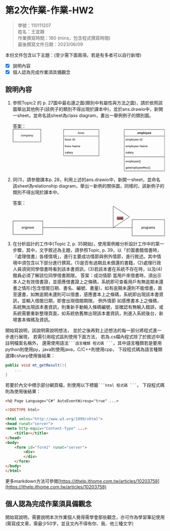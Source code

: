 # 第2次作業-作業-HW2
>
>學號：110111207
><br />
>姓名：王宜靜
><br />
>作業撰寫時間：180 (mins，包含程式撰寫時間)
><br />
>最後撰寫文件日期：2023/06/09
>

本份文件包含以下主題：(至少需下面兩項，若是有多者可以自行新增)
- [x] 說明內容
- [x] 個人認為完成作業須具備觀念

## 說明內容

1. 參照Topic2 的 p. 27圖中最右邊之圖(類別中有屬性與方法之圖)，請於依照該圖舉出其他例子(該例子的類別不得出現於課本中)，並於ans.drawio中，新開一sheet，並命名該sheet為class diagram，畫出一舉例例子的類別圖。

    答案：<svg xmlns="http://www.w3.org/2000/svg" xmlns:xlink="http://www.w3.org/1999/xlink" version="1.1" width="601px" viewBox="-0.5 -0.5 601 169" content="&lt;mxfile&gt;&lt;diagram id=&quot;ZqABsD34Xe3I2mjm6uDh&quot; name=&quot;第1頁&quot;&gt;&lt;mxGraphModel dx=&quot;744&quot; dy=&quot;277&quot; grid=&quot;1&quot; gridSize=&quot;10&quot; guides=&quot;1&quot; tooltips=&quot;1&quot; connect=&quot;1&quot; arrows=&quot;1&quot; fold=&quot;1&quot; page=&quot;1&quot; pageScale=&quot;1&quot; pageWidth=&quot;827&quot; pageHeight=&quot;1169&quot; math=&quot;0&quot; shadow=&quot;0&quot;&gt;&lt;root&gt;&lt;mxCell id=&quot;0&quot;/&gt;&lt;mxCell id=&quot;1&quot; parent=&quot;0&quot;/&gt;&lt;mxCell id=&quot;2&quot; value=&quot;company&quot; style=&quot;html=1;fillColor=none;&quot; vertex=&quot;1&quot; parent=&quot;1&quot;&gt;&lt;mxGeometry x=&quot;110&quot; y=&quot;40&quot; width=&quot;110&quot; height=&quot;50&quot; as=&quot;geometry&quot;/&gt;&lt;/mxCell&gt;&lt;mxCell id=&quot;3&quot; value=&quot;employee&quot; style=&quot;swimlane;fontStyle=1;align=center;verticalAlign=top;childLayout=stackLayout;horizontal=1;startSize=26;horizontalStack=0;resizeParent=1;resizeParentMax=0;resizeLast=0;collapsible=1;marginBottom=0;&quot; vertex=&quot;1&quot; parent=&quot;1&quot;&gt;&lt;mxGeometry x=&quot;550&quot; y=&quot;41&quot; width=&quot;160&quot; height=&quot;164&quot; as=&quot;geometry&quot;/&gt;&lt;/mxCell&gt;&lt;mxCell id=&quot;4&quot; value=&quot;employee ID&quot; style=&quot;text;strokeColor=none;fillColor=none;align=left;verticalAlign=top;spacingLeft=4;spacingRight=4;overflow=hidden;rotatable=0;points=[[0,0.5],[1,0.5]];portConstraint=eastwest;&quot; vertex=&quot;1&quot; parent=&quot;3&quot;&gt;&lt;mxGeometry y=&quot;26&quot; width=&quot;160&quot; height=&quot;26&quot; as=&quot;geometry&quot;/&gt;&lt;/mxCell&gt;&lt;mxCell id=&quot;5&quot; value=&quot;employee Name&quot; style=&quot;text;strokeColor=none;fillColor=none;align=left;verticalAlign=top;spacingLeft=4;spacingRight=4;overflow=hidden;rotatable=0;points=[[0,0.5],[1,0.5]];portConstraint=eastwest;&quot; vertex=&quot;1&quot; parent=&quot;3&quot;&gt;&lt;mxGeometry y=&quot;52&quot; width=&quot;160&quot; height=&quot;26&quot; as=&quot;geometry&quot;/&gt;&lt;/mxCell&gt;&lt;mxCell id=&quot;6&quot; value=&quot;salary&quot; style=&quot;text;strokeColor=none;fillColor=none;align=left;verticalAlign=top;spacingLeft=4;spacingRight=4;overflow=hidden;rotatable=0;points=[[0,0.5],[1,0.5]];portConstraint=eastwest;&quot; vertex=&quot;1&quot; parent=&quot;3&quot;&gt;&lt;mxGeometry y=&quot;78&quot; width=&quot;160&quot; height=&quot;26&quot; as=&quot;geometry&quot;/&gt;&lt;/mxCell&gt;&lt;mxCell id=&quot;7&quot; value=&quot;&quot; style=&quot;line;strokeWidth=1;fillColor=none;align=left;verticalAlign=middle;spacingTop=-1;spacingLeft=3;spacingRight=3;rotatable=0;labelPosition=right;points=[];portConstraint=eastwest;strokeColor=inherit;&quot; vertex=&quot;1&quot; parent=&quot;3&quot;&gt;&lt;mxGeometry y=&quot;104&quot; width=&quot;160&quot; height=&quot;8&quot; as=&quot;geometry&quot;/&gt;&lt;/mxCell&gt;&lt;mxCell id=&quot;8&quot; value=&quot;employee()&quot; style=&quot;text;strokeColor=none;fillColor=none;align=left;verticalAlign=top;spacingLeft=4;spacingRight=4;overflow=hidden;rotatable=0;points=[[0,0.5],[1,0.5]];portConstraint=eastwest;&quot; vertex=&quot;1&quot; parent=&quot;3&quot;&gt;&lt;mxGeometry y=&quot;112&quot; width=&quot;160&quot; height=&quot;26&quot; as=&quot;geometry&quot;/&gt;&lt;/mxCell&gt;&lt;mxCell id=&quot;9&quot; value=&quot;getemployeeRec()&quot; style=&quot;text;strokeColor=none;fillColor=none;align=left;verticalAlign=top;spacingLeft=4;spacingRight=4;overflow=hidden;rotatable=0;points=[[0,0.5],[1,0.5]];portConstraint=eastwest;&quot; vertex=&quot;1&quot; parent=&quot;3&quot;&gt;&lt;mxGeometry y=&quot;138&quot; width=&quot;160&quot; height=&quot;26&quot; as=&quot;geometry&quot;/&gt;&lt;/mxCell&gt;&lt;mxCell id=&quot;10&quot; value=&quot;boss&quot; style=&quot;swimlane;fontStyle=0;childLayout=stackLayout;horizontal=1;startSize=26;fillColor=none;horizontalStack=0;resizeParent=1;resizeParentMax=0;resizeLast=0;collapsible=1;marginBottom=0;&quot; vertex=&quot;1&quot; parent=&quot;1&quot;&gt;&lt;mxGeometry x=&quot;310&quot; y=&quot;41&quot; width=&quot;140&quot; height=&quot;104&quot; as=&quot;geometry&quot;/&gt;&lt;/mxCell&gt;&lt;mxCell id=&quot;11&quot; value=&quot;boss ID&quot; style=&quot;text;strokeColor=none;fillColor=none;align=left;verticalAlign=top;spacingLeft=4;spacingRight=4;overflow=hidden;rotatable=0;points=[[0,0.5],[1,0.5]];portConstraint=eastwest;&quot; vertex=&quot;1&quot; parent=&quot;10&quot;&gt;&lt;mxGeometry y=&quot;26&quot; width=&quot;140&quot; height=&quot;26&quot; as=&quot;geometry&quot;/&gt;&lt;/mxCell&gt;&lt;mxCell id=&quot;12&quot; value=&quot;boss Name&quot; style=&quot;text;strokeColor=none;fillColor=none;align=left;verticalAlign=top;spacingLeft=4;spacingRight=4;overflow=hidden;rotatable=0;points=[[0,0.5],[1,0.5]];portConstraint=eastwest;&quot; vertex=&quot;1&quot; parent=&quot;10&quot;&gt;&lt;mxGeometry y=&quot;52&quot; width=&quot;140&quot; height=&quot;26&quot; as=&quot;geometry&quot;/&gt;&lt;/mxCell&gt;&lt;mxCell id=&quot;13&quot; value=&quot;salary&quot; style=&quot;text;strokeColor=none;fillColor=none;align=left;verticalAlign=top;spacingLeft=4;spacingRight=4;overflow=hidden;rotatable=0;points=[[0,0.5],[1,0.5]];portConstraint=eastwest;&quot; vertex=&quot;1&quot; parent=&quot;10&quot;&gt;&lt;mxGeometry y=&quot;78&quot; width=&quot;140&quot; height=&quot;26&quot; as=&quot;geometry&quot;/&gt;&lt;/mxCell&gt;&lt;/root&gt;&lt;/mxGraphModel&gt;&lt;/diagram&gt;&lt;diagram id=&quot;WkEnrTT7VCYxmxIbAgU9&quot; name=&quot;第2頁&quot;&gt;&lt;mxGraphModel dx=&quot;744&quot; dy=&quot;277&quot; grid=&quot;1&quot; gridSize=&quot;10&quot; guides=&quot;1&quot; tooltips=&quot;1&quot; connect=&quot;1&quot; arrows=&quot;1&quot; fold=&quot;1&quot; page=&quot;1&quot; pageScale=&quot;1&quot; pageWidth=&quot;827&quot; pageHeight=&quot;1169&quot; math=&quot;0&quot; shadow=&quot;0&quot;&gt;&lt;root&gt;&lt;mxCell id=&quot;0&quot;/&gt;&lt;mxCell id=&quot;1&quot; parent=&quot;0&quot;/&gt;&lt;mxCell id=&quot;n_RbIPbDLvsUDZTMMRs3-17&quot; value=&quot;&quot; style=&quot;endArrow=none;html=1;&quot; edge=&quot;1&quot; parent=&quot;1&quot;&gt;&lt;mxGeometry width=&quot;50&quot; height=&quot;50&quot; relative=&quot;1&quot; as=&quot;geometry&quot;&gt;&lt;mxPoint x=&quot;190&quot; y=&quot;269.5&quot; as=&quot;sourcePoint&quot;/&gt;&lt;mxPoint x=&quot;520&quot; y=&quot;270&quot; as=&quot;targetPoint&quot;/&gt;&lt;/mxGeometry&gt;&lt;/mxCell&gt;&lt;mxCell id=&quot;n_RbIPbDLvsUDZTMMRs3-18&quot; value=&quot;programs&quot; style=&quot;rounded=0;whiteSpace=wrap;html=1;fillColor=none;&quot; vertex=&quot;1&quot; parent=&quot;1&quot;&gt;&lt;mxGeometry x=&quot;520&quot; y=&quot;240&quot; width=&quot;120&quot; height=&quot;60&quot; as=&quot;geometry&quot;/&gt;&lt;/mxCell&gt;&lt;mxCell id=&quot;n_RbIPbDLvsUDZTMMRs3-19&quot; value=&quot;engineer&quot; style=&quot;html=1;fillColor=none;&quot; vertex=&quot;1&quot; parent=&quot;1&quot;&gt;&lt;mxGeometry x=&quot;80&quot; y=&quot;245&quot; width=&quot;110&quot; height=&quot;50&quot; as=&quot;geometry&quot;/&gt;&lt;/mxCell&gt;&lt;mxCell id=&quot;n_RbIPbDLvsUDZTMMRs3-20&quot; value=&quot;&quot; style=&quot;triangle;whiteSpace=wrap;html=1;labelBackgroundColor=#b57d7d;&quot; vertex=&quot;1&quot; parent=&quot;1&quot;&gt;&lt;mxGeometry x=&quot;450&quot; y=&quot;190&quot; width=&quot;60&quot; height=&quot;80&quot; as=&quot;geometry&quot;/&gt;&lt;/mxCell&gt;&lt;mxCell id=&quot;n_RbIPbDLvsUDZTMMRs3-21&quot; value=&quot;code&quot; style=&quot;text;html=1;strokeColor=none;fillColor=none;align=center;verticalAlign=middle;whiteSpace=wrap;rounded=0;labelBackgroundColor=#b57d7d;strokeWidth=0;fontSize=11;&quot; vertex=&quot;1&quot; parent=&quot;1&quot;&gt;&lt;mxGeometry x=&quot;449&quot; y=&quot;220&quot; width=&quot;54&quot; height=&quot;30&quot; as=&quot;geometry&quot;/&gt;&lt;/mxCell&gt;&lt;/root&gt;&lt;/mxGraphModel&gt;&lt;/diagram&gt;&lt;/mxfile&gt;" onclick="(function(svg){var src=window.event.target||window.event.srcElement;while (src!=null&amp;&amp;src.nodeName.toLowerCase()!='a'){src=src.parentNode;}if(src==null){if(svg.wnd!=null&amp;&amp;!svg.wnd.closed){svg.wnd.focus();}else{var r=function(evt){if(evt.data=='ready'&amp;&amp;evt.source==svg.wnd){svg.wnd.postMessage(decodeURIComponent(svg.getAttribute('content')),'*');window.removeEventListener('message',r);}};window.addEventListener('message',r);svg.wnd=window.open('https://viewer.diagrams.net/?client=1&amp;page=0&amp;edit=_blank');}}})(this);" style="cursor:pointer;max-width:100%;max-height:169px;"><defs><clipPath id="mx-clip-444-32-152-26-0"><rect x="444" y="32" width="152" height="26"/></clipPath><clipPath id="mx-clip-444-58-152-26-0"><rect x="444" y="58" width="152" height="26"/></clipPath><clipPath id="mx-clip-444-84-152-26-0"><rect x="444" y="84" width="152" height="26"/></clipPath><clipPath id="mx-clip-444-118-152-26-0"><rect x="444" y="118" width="152" height="26"/></clipPath><clipPath id="mx-clip-444-144-152-26-0"><rect x="444" y="144" width="152" height="26"/></clipPath><clipPath id="mx-clip-204-32-132-26-0"><rect x="204" y="32" width="132" height="26"/></clipPath><clipPath id="mx-clip-204-58-132-26-0"><rect x="204" y="58" width="132" height="26"/></clipPath><clipPath id="mx-clip-204-84-132-26-0"><rect x="204" y="84" width="132" height="26"/></clipPath></defs><g><rect x="0" y="0" width="110" height="50" fill="none" stroke="rgb(0, 0, 0)" pointer-events="all"/><g transform="translate(-0.5 -0.5)"><switch><foreignObject pointer-events="none" width="100%" height="100%" requiredFeatures="http://www.w3.org/TR/SVG11/feature#Extensibility" style="overflow: visible; text-align: left;"><div xmlns="http://www.w3.org/1999/xhtml" style="display: flex; align-items: unsafe center; justify-content: unsafe center; width: 1px; height: 1px; padding-top: 25px; margin-left: 55px;"><div data-drawio-colors="color: rgb(0, 0, 0); " style="box-sizing: border-box; font-size: 0px; text-align: center;"><div style="display: inline-block; font-size: 12px; font-family: Helvetica; color: rgb(0, 0, 0); line-height: 1.2; pointer-events: all; white-space: nowrap;">company</div></div></div></foreignObject><text x="55" y="29" fill="rgb(0, 0, 0)" font-family="Helvetica" font-size="12px" text-anchor="middle">company</text></switch></g><path d="M 440 27 L 440 1 L 600 1 L 600 27" fill="rgb(255, 255, 255)" stroke="rgb(0, 0, 0)" stroke-miterlimit="10" pointer-events="all"/><path d="M 440 27 L 440 165 L 600 165 L 600 27" fill="none" stroke="rgb(0, 0, 0)" stroke-miterlimit="10" pointer-events="none"/><path d="M 440 27 L 600 27" fill="none" stroke="rgb(0, 0, 0)" stroke-miterlimit="10" pointer-events="none"/><g fill="rgb(0, 0, 0)" font-family="Helvetica" font-weight="bold" pointer-events="none" text-anchor="middle" font-size="12px"><text x="519.5" y="18.5">employee</text></g><g fill="rgb(0, 0, 0)" font-family="Helvetica" pointer-events="none" clip-path="url(#mx-clip-444-32-152-26-0)" font-size="12px"><text x="445.5" y="44.5">employee ID</text></g><g fill="rgb(0, 0, 0)" font-family="Helvetica" pointer-events="none" clip-path="url(#mx-clip-444-58-152-26-0)" font-size="12px"><text x="445.5" y="70.5">employee Name</text></g><g fill="rgb(0, 0, 0)" font-family="Helvetica" pointer-events="none" clip-path="url(#mx-clip-444-84-152-26-0)" font-size="12px"><text x="445.5" y="96.5">salary</text></g><path d="M 440 109 L 600 109" fill="none" stroke="rgb(0, 0, 0)" stroke-miterlimit="10" pointer-events="none"/><g fill="rgb(0, 0, 0)" font-family="Helvetica" pointer-events="none" clip-path="url(#mx-clip-444-118-152-26-0)" font-size="12px"><text x="445.5" y="130.5">employee()</text></g><g fill="rgb(0, 0, 0)" font-family="Helvetica" pointer-events="none" clip-path="url(#mx-clip-444-144-152-26-0)" font-size="12px"><text x="445.5" y="156.5">getemployeeRec()</text></g><path d="M 200 27 L 200 1 L 340 1 L 340 27" fill="none" stroke="rgb(0, 0, 0)" stroke-miterlimit="10" pointer-events="none"/><path d="M 200 27 L 200 105 L 340 105 L 340 27" fill="none" stroke="rgb(0, 0, 0)" stroke-miterlimit="10" pointer-events="none"/><path d="M 200 27 L 340 27" fill="none" stroke="rgb(0, 0, 0)" stroke-miterlimit="10" pointer-events="none"/><g fill="rgb(0, 0, 0)" font-family="Helvetica" pointer-events="none" text-anchor="middle" font-size="12px"><text x="269.5" y="18.5">boss</text></g><g fill="rgb(0, 0, 0)" font-family="Helvetica" pointer-events="none" clip-path="url(#mx-clip-204-32-132-26-0)" font-size="12px"><text x="205.5" y="44.5">boss ID</text></g><g fill="rgb(0, 0, 0)" font-family="Helvetica" pointer-events="none" clip-path="url(#mx-clip-204-58-132-26-0)" font-size="12px"><text x="205.5" y="70.5">boss Name</text></g><g fill="rgb(0, 0, 0)" font-family="Helvetica" pointer-events="none" clip-path="url(#mx-clip-204-84-132-26-0)" font-size="12px"><text x="205.5" y="96.5">salary</text></g></g><switch><g requiredFeatures="http://www.w3.org/TR/SVG11/feature#Extensibility"/><a transform="translate(0,-5)" xlink:href="https://www.diagrams.net/doc/faq/svg-export-text-problems" target="_blank"><text text-anchor="middle" font-size="10px" x="50%" y="100%">Text is not SVG - cannot display</text></a></switch></svg>

2. 同(1)，請參閱課本p. 28，利用上述的ans.drawio中，新開一sheet，並命名該sheet為relationship diagram，舉出一新例的關係圖，同樣的，該新例子的類別不得出現於課本中。

    答案：<svg xmlns="http://www.w3.org/2000/svg" xmlns:xlink="http://www.w3.org/1999/xlink" version="1.1" width="561px" viewBox="-0.5 -0.5 561 111" content="&lt;mxfile&gt;&lt;diagram id=&quot;ZqABsD34Xe3I2mjm6uDh&quot; name=&quot;第1頁&quot;&gt;&lt;mxGraphModel dx=&quot;744&quot; dy=&quot;277&quot; grid=&quot;1&quot; gridSize=&quot;10&quot; guides=&quot;1&quot; tooltips=&quot;1&quot; connect=&quot;1&quot; arrows=&quot;1&quot; fold=&quot;1&quot; page=&quot;1&quot; pageScale=&quot;1&quot; pageWidth=&quot;827&quot; pageHeight=&quot;1169&quot; math=&quot;0&quot; shadow=&quot;0&quot;&gt;&lt;root&gt;&lt;mxCell id=&quot;0&quot;/&gt;&lt;mxCell id=&quot;1&quot; parent=&quot;0&quot;/&gt;&lt;mxCell id=&quot;2&quot; value=&quot;company&quot; style=&quot;html=1;fillColor=none;&quot; vertex=&quot;1&quot; parent=&quot;1&quot;&gt;&lt;mxGeometry x=&quot;110&quot; y=&quot;40&quot; width=&quot;110&quot; height=&quot;50&quot; as=&quot;geometry&quot;/&gt;&lt;/mxCell&gt;&lt;mxCell id=&quot;3&quot; value=&quot;employee&quot; style=&quot;swimlane;fontStyle=1;align=center;verticalAlign=top;childLayout=stackLayout;horizontal=1;startSize=26;horizontalStack=0;resizeParent=1;resizeParentMax=0;resizeLast=0;collapsible=1;marginBottom=0;&quot; vertex=&quot;1&quot; parent=&quot;1&quot;&gt;&lt;mxGeometry x=&quot;550&quot; y=&quot;41&quot; width=&quot;160&quot; height=&quot;164&quot; as=&quot;geometry&quot;/&gt;&lt;/mxCell&gt;&lt;mxCell id=&quot;4&quot; value=&quot;employee ID&quot; style=&quot;text;strokeColor=none;fillColor=none;align=left;verticalAlign=top;spacingLeft=4;spacingRight=4;overflow=hidden;rotatable=0;points=[[0,0.5],[1,0.5]];portConstraint=eastwest;&quot; vertex=&quot;1&quot; parent=&quot;3&quot;&gt;&lt;mxGeometry y=&quot;26&quot; width=&quot;160&quot; height=&quot;26&quot; as=&quot;geometry&quot;/&gt;&lt;/mxCell&gt;&lt;mxCell id=&quot;5&quot; value=&quot;employee Name&quot; style=&quot;text;strokeColor=none;fillColor=none;align=left;verticalAlign=top;spacingLeft=4;spacingRight=4;overflow=hidden;rotatable=0;points=[[0,0.5],[1,0.5]];portConstraint=eastwest;&quot; vertex=&quot;1&quot; parent=&quot;3&quot;&gt;&lt;mxGeometry y=&quot;52&quot; width=&quot;160&quot; height=&quot;26&quot; as=&quot;geometry&quot;/&gt;&lt;/mxCell&gt;&lt;mxCell id=&quot;6&quot; value=&quot;salary&quot; style=&quot;text;strokeColor=none;fillColor=none;align=left;verticalAlign=top;spacingLeft=4;spacingRight=4;overflow=hidden;rotatable=0;points=[[0,0.5],[1,0.5]];portConstraint=eastwest;&quot; vertex=&quot;1&quot; parent=&quot;3&quot;&gt;&lt;mxGeometry y=&quot;78&quot; width=&quot;160&quot; height=&quot;26&quot; as=&quot;geometry&quot;/&gt;&lt;/mxCell&gt;&lt;mxCell id=&quot;7&quot; value=&quot;&quot; style=&quot;line;strokeWidth=1;fillColor=none;align=left;verticalAlign=middle;spacingTop=-1;spacingLeft=3;spacingRight=3;rotatable=0;labelPosition=right;points=[];portConstraint=eastwest;strokeColor=inherit;&quot; vertex=&quot;1&quot; parent=&quot;3&quot;&gt;&lt;mxGeometry y=&quot;104&quot; width=&quot;160&quot; height=&quot;8&quot; as=&quot;geometry&quot;/&gt;&lt;/mxCell&gt;&lt;mxCell id=&quot;8&quot; value=&quot;employee()&quot; style=&quot;text;strokeColor=none;fillColor=none;align=left;verticalAlign=top;spacingLeft=4;spacingRight=4;overflow=hidden;rotatable=0;points=[[0,0.5],[1,0.5]];portConstraint=eastwest;&quot; vertex=&quot;1&quot; parent=&quot;3&quot;&gt;&lt;mxGeometry y=&quot;112&quot; width=&quot;160&quot; height=&quot;26&quot; as=&quot;geometry&quot;/&gt;&lt;/mxCell&gt;&lt;mxCell id=&quot;9&quot; value=&quot;getemployeeRec()&quot; style=&quot;text;strokeColor=none;fillColor=none;align=left;verticalAlign=top;spacingLeft=4;spacingRight=4;overflow=hidden;rotatable=0;points=[[0,0.5],[1,0.5]];portConstraint=eastwest;&quot; vertex=&quot;1&quot; parent=&quot;3&quot;&gt;&lt;mxGeometry y=&quot;138&quot; width=&quot;160&quot; height=&quot;26&quot; as=&quot;geometry&quot;/&gt;&lt;/mxCell&gt;&lt;mxCell id=&quot;10&quot; value=&quot;boss&quot; style=&quot;swimlane;fontStyle=0;childLayout=stackLayout;horizontal=1;startSize=26;fillColor=none;horizontalStack=0;resizeParent=1;resizeParentMax=0;resizeLast=0;collapsible=1;marginBottom=0;&quot; vertex=&quot;1&quot; parent=&quot;1&quot;&gt;&lt;mxGeometry x=&quot;310&quot; y=&quot;41&quot; width=&quot;140&quot; height=&quot;104&quot; as=&quot;geometry&quot;/&gt;&lt;/mxCell&gt;&lt;mxCell id=&quot;11&quot; value=&quot;boss ID&quot; style=&quot;text;strokeColor=none;fillColor=none;align=left;verticalAlign=top;spacingLeft=4;spacingRight=4;overflow=hidden;rotatable=0;points=[[0,0.5],[1,0.5]];portConstraint=eastwest;&quot; vertex=&quot;1&quot; parent=&quot;10&quot;&gt;&lt;mxGeometry y=&quot;26&quot; width=&quot;140&quot; height=&quot;26&quot; as=&quot;geometry&quot;/&gt;&lt;/mxCell&gt;&lt;mxCell id=&quot;12&quot; value=&quot;boss Name&quot; style=&quot;text;strokeColor=none;fillColor=none;align=left;verticalAlign=top;spacingLeft=4;spacingRight=4;overflow=hidden;rotatable=0;points=[[0,0.5],[1,0.5]];portConstraint=eastwest;&quot; vertex=&quot;1&quot; parent=&quot;10&quot;&gt;&lt;mxGeometry y=&quot;52&quot; width=&quot;140&quot; height=&quot;26&quot; as=&quot;geometry&quot;/&gt;&lt;/mxCell&gt;&lt;mxCell id=&quot;13&quot; value=&quot;salary&quot; style=&quot;text;strokeColor=none;fillColor=none;align=left;verticalAlign=top;spacingLeft=4;spacingRight=4;overflow=hidden;rotatable=0;points=[[0,0.5],[1,0.5]];portConstraint=eastwest;&quot; vertex=&quot;1&quot; parent=&quot;10&quot;&gt;&lt;mxGeometry y=&quot;78&quot; width=&quot;140&quot; height=&quot;26&quot; as=&quot;geometry&quot;/&gt;&lt;/mxCell&gt;&lt;/root&gt;&lt;/mxGraphModel&gt;&lt;/diagram&gt;&lt;diagram id=&quot;WkEnrTT7VCYxmxIbAgU9&quot; name=&quot;第2頁&quot;&gt;&lt;mxGraphModel dx=&quot;744&quot; dy=&quot;277&quot; grid=&quot;1&quot; gridSize=&quot;10&quot; guides=&quot;1&quot; tooltips=&quot;1&quot; connect=&quot;1&quot; arrows=&quot;1&quot; fold=&quot;1&quot; page=&quot;1&quot; pageScale=&quot;1&quot; pageWidth=&quot;827&quot; pageHeight=&quot;1169&quot; math=&quot;0&quot; shadow=&quot;0&quot;&gt;&lt;root&gt;&lt;mxCell id=&quot;0&quot;/&gt;&lt;mxCell id=&quot;1&quot; parent=&quot;0&quot;/&gt;&lt;mxCell id=&quot;n_RbIPbDLvsUDZTMMRs3-17&quot; value=&quot;&quot; style=&quot;endArrow=none;html=1;&quot; edge=&quot;1&quot; parent=&quot;1&quot;&gt;&lt;mxGeometry width=&quot;50&quot; height=&quot;50&quot; relative=&quot;1&quot; as=&quot;geometry&quot;&gt;&lt;mxPoint x=&quot;190&quot; y=&quot;269.5&quot; as=&quot;sourcePoint&quot;/&gt;&lt;mxPoint x=&quot;520&quot; y=&quot;270&quot; as=&quot;targetPoint&quot;/&gt;&lt;/mxGeometry&gt;&lt;/mxCell&gt;&lt;mxCell id=&quot;n_RbIPbDLvsUDZTMMRs3-18&quot; value=&quot;programs&quot; style=&quot;rounded=0;whiteSpace=wrap;html=1;fillColor=none;&quot; vertex=&quot;1&quot; parent=&quot;1&quot;&gt;&lt;mxGeometry x=&quot;520&quot; y=&quot;240&quot; width=&quot;120&quot; height=&quot;60&quot; as=&quot;geometry&quot;/&gt;&lt;/mxCell&gt;&lt;mxCell id=&quot;n_RbIPbDLvsUDZTMMRs3-19&quot; value=&quot;engineer&quot; style=&quot;html=1;fillColor=none;&quot; vertex=&quot;1&quot; parent=&quot;1&quot;&gt;&lt;mxGeometry x=&quot;80&quot; y=&quot;245&quot; width=&quot;110&quot; height=&quot;50&quot; as=&quot;geometry&quot;/&gt;&lt;/mxCell&gt;&lt;mxCell id=&quot;n_RbIPbDLvsUDZTMMRs3-20&quot; value=&quot;&quot; style=&quot;triangle;whiteSpace=wrap;html=1;labelBackgroundColor=#b57d7d;&quot; vertex=&quot;1&quot; parent=&quot;1&quot;&gt;&lt;mxGeometry x=&quot;450&quot; y=&quot;190&quot; width=&quot;60&quot; height=&quot;80&quot; as=&quot;geometry&quot;/&gt;&lt;/mxCell&gt;&lt;mxCell id=&quot;n_RbIPbDLvsUDZTMMRs3-21&quot; value=&quot;code&quot; style=&quot;text;html=1;strokeColor=none;fillColor=none;align=center;verticalAlign=middle;whiteSpace=wrap;rounded=0;labelBackgroundColor=#b57d7d;strokeWidth=0;fontSize=11;&quot; vertex=&quot;1&quot; parent=&quot;1&quot;&gt;&lt;mxGeometry x=&quot;449&quot; y=&quot;220&quot; width=&quot;54&quot; height=&quot;30&quot; as=&quot;geometry&quot;/&gt;&lt;/mxCell&gt;&lt;/root&gt;&lt;/mxGraphModel&gt;&lt;/diagram&gt;&lt;/mxfile&gt;" onclick="(function(svg){var src=window.event.target||window.event.srcElement;while (src!=null&amp;&amp;src.nodeName.toLowerCase()!='a'){src=src.parentNode;}if(src==null){if(svg.wnd!=null&amp;&amp;!svg.wnd.closed){svg.wnd.focus();}else{var r=function(evt){if(evt.data=='ready'&amp;&amp;evt.source==svg.wnd){svg.wnd.postMessage(decodeURIComponent(svg.getAttribute('content')),'*');window.removeEventListener('message',r);}};window.addEventListener('message',r);svg.wnd=window.open('https://viewer.diagrams.net/?client=1&amp;page=1&amp;edit=_blank');}}})(this);" style="cursor:pointer;max-width:100%;max-height:111px;"><defs/><g><path d="M 110 79.5 L 440 80" fill="none" stroke="rgb(0, 0, 0)" stroke-miterlimit="10" pointer-events="stroke"/><rect x="440" y="50" width="120" height="60" fill="none" stroke="rgb(0, 0, 0)" pointer-events="all"/><g transform="translate(-0.5 -0.5)"><switch><foreignObject pointer-events="none" width="100%" height="100%" requiredFeatures="http://www.w3.org/TR/SVG11/feature#Extensibility" style="overflow: visible; text-align: left;"><div xmlns="http://www.w3.org/1999/xhtml" style="display: flex; align-items: unsafe center; justify-content: unsafe center; width: 118px; height: 1px; padding-top: 80px; margin-left: 441px;"><div data-drawio-colors="color: rgb(0, 0, 0); " style="box-sizing: border-box; font-size: 0px; text-align: center;"><div style="display: inline-block; font-size: 12px; font-family: Helvetica; color: rgb(0, 0, 0); line-height: 1.2; pointer-events: all; white-space: normal; overflow-wrap: normal;">programs</div></div></div></foreignObject><text x="500" y="84" fill="rgb(0, 0, 0)" font-family="Helvetica" font-size="12px" text-anchor="middle">programs</text></switch></g><rect x="0" y="55" width="110" height="50" fill="none" stroke="rgb(0, 0, 0)" pointer-events="all"/><g transform="translate(-0.5 -0.5)"><switch><foreignObject pointer-events="none" width="100%" height="100%" requiredFeatures="http://www.w3.org/TR/SVG11/feature#Extensibility" style="overflow: visible; text-align: left;"><div xmlns="http://www.w3.org/1999/xhtml" style="display: flex; align-items: unsafe center; justify-content: unsafe center; width: 1px; height: 1px; padding-top: 80px; margin-left: 55px;"><div data-drawio-colors="color: rgb(0, 0, 0); " style="box-sizing: border-box; font-size: 0px; text-align: center;"><div style="display: inline-block; font-size: 12px; font-family: Helvetica; color: rgb(0, 0, 0); line-height: 1.2; pointer-events: all; white-space: nowrap;">engineer</div></div></div></foreignObject><text x="55" y="84" fill="rgb(0, 0, 0)" font-family="Helvetica" font-size="12px" text-anchor="middle">engineer</text></switch></g><path d="M 370 0 L 430 40 L 370 80 Z" fill="rgb(255, 255, 255)" stroke="rgb(0, 0, 0)" stroke-miterlimit="10" pointer-events="all"/><rect x="369" y="30" width="54" height="30" fill="none" stroke="none" pointer-events="all"/><g transform="translate(-0.5 -0.5)"><switch><foreignObject pointer-events="none" width="100%" height="100%" requiredFeatures="http://www.w3.org/TR/SVG11/feature#Extensibility" style="overflow: visible; text-align: left;"><div xmlns="http://www.w3.org/1999/xhtml" style="display: flex; align-items: unsafe center; justify-content: unsafe center; width: 52px; height: 1px; padding-top: 45px; margin-left: 370px;"><div data-drawio-colors="color: rgb(0, 0, 0); background-color: #b57d7d; " style="box-sizing: border-box; font-size: 0px; text-align: center;"><div style="display: inline-block; font-size: 11px; font-family: Helvetica; color: rgb(0, 0, 0); line-height: 1.2; pointer-events: all; background-color: rgb(181, 125, 125); white-space: normal; overflow-wrap: normal;">code</div></div></div></foreignObject><text x="396" y="48" fill="rgb(0, 0, 0)" font-family="Helvetica" font-size="11px" text-anchor="middle">code</text></switch></g></g><switch><g requiredFeatures="http://www.w3.org/TR/SVG11/feature#Extensibility"/><a transform="translate(0,-5)" xlink:href="https://www.diagrams.net/doc/faq/svg-export-text-problems" target="_blank"><text text-anchor="middle" font-size="10px" x="50%" y="100%">Text is not SVG - cannot display</text></a></switch></svg>

3. 在分析設計的工作中(Topic 2, p. 35開始)，使用案例維分析設計工作中的第一步驟，其中，文字敘述為主題，請參照Topic, p. 39，以「於圖書館借書時，『處理借書』各樣情境」，進行主要成功情節與例外情節，進行敘述。其中情境中須包含以下部分進行撰寫。(1)是否有過期且未償還的書籍，(2)處理行政人員須臾同學借書時看到該本書資訊，(3)若該本書在系統不存在時，以及(4)館員必須了解該位同學借書期限。
    答案：成功情節 當用戶來借書時，須出示本人之有效借書證，並感應借書證上之條碼，系統即可查看用戶有無逾期未還書之情形(包含借閱日期、書名、編號、書量)，如有逾期未還則不能借書，直至還書，如無逾期未還則可以借書，感應書本上之條碼，系統即出現該本書資訊，並輸入借閱日期，即會出現借閱期限。
    例外情節 如感應書本上之條碼，系統無出現該本書資訊，則重新手動輸入條碼編號，並確認有無輸入錯誤，或系統需要重新整理頁面，如系統依舊無出現該本書資訊，則進入系統後台，新增書本條碼及資訊。

開始寫說明，該說明需說明想法，
並於之後再對上述想法的每一部分將程式進一步進行展現，
若需引用程式區則使用下面方法，
若為.cs檔內程式除了於敘述中需註明檔案名稱外，
還需使用語法` ```語言種類 程式碼 ``` `，其中語言種類若是要用python則使用py，java則使用java，C/C++則使用cpp，
下段程式碼為語言種類選擇csharp使用後結果：

```csharp
public void mt_getResult(){
    ...
}
```

若要於內文中標示部分網頁檔，則使用以下標籤` ```html 程式碼 ``` `，
下段程式碼則為使用後結果：

```html
<%@ Page Language="C#" AutoEventWireup="true" ...>

<!DOCTYPE html>

<html xmlns="http://www.w3.org/1999/xhtml">
<head runat="server">
<meta http-equiv="Content-Type" ...>
    <title></title>
</head>
<body>
    <form id="form1" runat="server">
        <div>
        </div>
    </form>
</body>
</html>
```
更多markdown方法可參閱[https://ithelp.ithome.com.tw/articles/10203758](https://ithelp.ithome.com.tw/articles/10203758)

## 個人認為完成作業須具備觀念

開始寫說明，需要說明本次作業個人覺得需學會那些觀念，亦可作為學習筆記使用 (需寫成文章，需最少50字，並且文內不得有你、我、他三種文字)